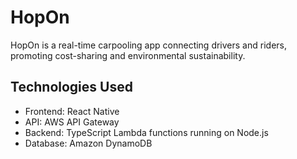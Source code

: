 # HopOn
HopOn is a real-time carpooling app connecting drivers and riders, promoting cost-sharing and environmental sustainability.

## Technologies Used
- Frontend: React Native
- API: AWS API Gateway
- Backend: TypeScript Lambda functions running on Node.js
- Database: Amazon DynamoDB
